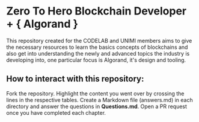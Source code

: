 # Zero To Hero Blockchain Developer + { Algorand }

This repository created for the CODELAB and UNIMI members aims to give the necessary resources to learn the basics concepts of blockchains and also get into understanding the newly and advanced topics the industry is developing into, one particular focus is Algorand, it's design and tooling.

## How to interact with this repository:

Fork the repository.
Highlight the content you went over by crossing the lines in the respective tables.
Create a Markdown file (answers.md) in each directory and answer the questions in **Questions.md**.
Open a PR request once you have completed each chapter.
